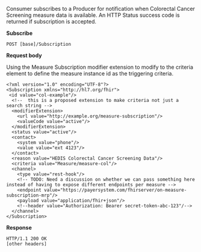 Consumer subscribes to a Producer for notification when Colorectal Cancer Screening measure data is available.  An HTTP Status success code is returned if subscription is accepted.

**Subscribe**

`POST [base]/Subscription`

**Request body**

Using the Measure Subscription modifier extension to modify to the criteria element to define the measure instance id as the triggering criteria.

~~~
<?xml version="1.0" encoding="UTF-8"?>
<Subscription xmlns="http://hl7.org/fhir">
 <id value="col-example"/>
  <!--  this is a proposed extension to make criteria not just a search string -->
  <modifierExtension>
    <url value="http://example.org/measure-subscription"/>
    <valueCode value="active"/>
  </modifierExtension>
  <status value="active"/>
  <contact>
    <system value="phone"/>
    <value value="ext 4123"/>
  </contact>
  <reason value="HEDIS Colorectal Cancer Screening Data"/>
  <criteria value="Measure/measure-col"/>
  <channel>
    <type value="rest-hook"/>
    <!-- TODO: Need a discussion on whether we can pass something here instead of having to expose different endpoints per measure -->
    <endpoint value="https://payersystem.com/fhirserver/on-measure-subscription-mrp"/>
    <payload value="application/fhir+json"/>
    <!--header value="Authorization: Bearer secret-token-abc-123"/-->
  </channel>  
</Subscription>
~~~

**Response**

~~~
HTTP/1.1 200 OK
[other headers]

~~~
